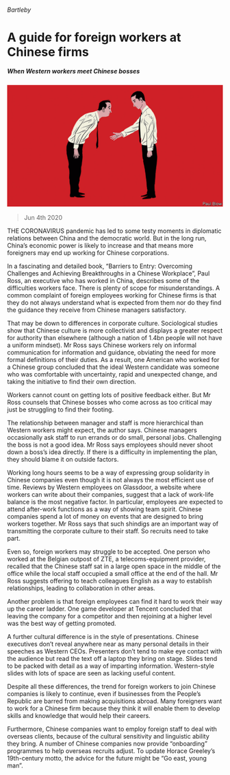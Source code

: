 ###### Bartleby

# A guide for foreign workers at Chinese firms 

##### When Western workers meet Chinese bosses 

![image](images/20200606_WBD001_0.jpg) 

> Jun 4th 2020 

THE CORONAVIRUS pandemic has led to some testy moments in diplomatic relations between China and the democratic world. But in the long run, China’s economic power is likely to increase and that means more foreigners may end up working for Chinese corporations.

In a fascinating and detailed book, “Barriers to Entry: Overcoming Challenges and Achieving Breakthroughs in a Chinese Workplace”, Paul Ross, an executive who has worked in China, describes some of the difficulties workers face. There is plenty of scope for misunderstandings. A common complaint of foreign employees working for Chinese firms is that they do not always understand what is expected from them nor do they find the guidance they receive from Chinese managers satisfactory.


That may be down to differences in corporate culture. Sociological studies show that Chinese culture is more collectivist and displays a greater respect for authority than elsewhere (although a nation of 1.4bn people will not have a uniform mindset). Mr Ross says Chinese workers rely on informal communication for information and guidance, obviating the need for more formal definitions of their duties. As a result, one American who worked for a Chinese group concluded that the ideal Western candidate was someone who was comfortable with uncertainty, rapid and unexpected change, and taking the initiative to find their own direction.

Workers cannot count on getting lots of positive feedback either. But Mr Ross counsels that Chinese bosses who come across as too critical may just be struggling to find their footing.

The relationship between manager and staff is more hierarchical than Western workers might expect, the author says. Chinese managers occasionally ask staff to run errands or do small, personal jobs. Challenging the boss is not a good idea. Mr Ross says employees should never shoot down a boss’s idea directly. If there is a difficulty in implementing the plan, they should blame it on outside factors.

Working long hours seems to be a way of expressing group solidarity in Chinese companies even though it is not always the most efficient use of time. Reviews by Western employees on Glassdoor, a website where workers can write about their companies, suggest that a lack of work-life balance is the most negative factor. In particular, employees are expected to attend after-work functions as a way of showing team spirit. Chinese companies spend a lot of money on events that are designed to bring workers together. Mr Ross says that such shindigs are an important way of transmitting the corporate culture to their staff. So recruits need to take part.

Even so, foreign workers may struggle to be accepted. One person who worked at the Belgian outpost of ZTE, a telecoms-equipment provider, recalled that the Chinese staff sat in a large open space in the middle of the office while the local staff occupied a small office at the end of the hall. Mr Ross suggests offering to teach colleagues English as a way to establish relationships, leading to collaboration in other areas.

Another problem is that foreign employees can find it hard to work their way up the career ladder. One game developer at Tencent concluded that leaving the company for a competitor and then rejoining at a higher level was the best way of getting promoted.

A further cultural difference is in the style of presentations. Chinese executives don’t reveal anywhere near as many personal details in their speeches as Western CEOs. Presenters don’t tend to make eye contact with the audience but read the text off a laptop they bring on stage. Slides tend to be packed with detail as a way of imparting information. Western-style slides with lots of space are seen as lacking useful content.

Despite all these differences, the trend for foreign workers to join Chinese companies is likely to continue, even if businesses from the People’s Republic are barred from making acquisitions abroad. Many foreigners want to work for a Chinese firm because they think it will enable them to develop skills and knowledge that would help their careers.

Furthermore, Chinese companies want to employ foreign staff to deal with overseas clients, because of the cultural sensitivity and linguistic ability they bring. A number of Chinese companies now provide “onboarding” programmes to help overseas recruits adjust. To update Horace Greeley’s 19th-century motto, the advice for the future might be “Go east, young man”.

